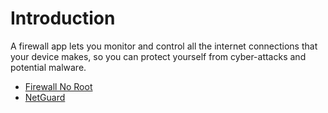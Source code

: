 # Introduction

A firewall app lets you monitor and control all the internet connections that your device makes, so you can protect yourself from cyber-attacks and potential malware.

* [Firewall No Root](firewall-no-root.md)
* [NetGuard](netguard.md)


